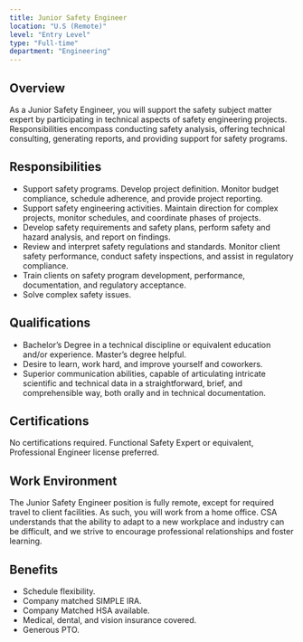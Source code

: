 ```yaml
---
title: Junior Safety Engineer
location: "U.S (Remote)"
level: "Entry Level"
type: "Full-time"
department: "Engineering"
---
```


## Overview

As a Junior Safety Engineer, you will support the safety subject matter expert by participating in technical aspects of safety engineering projects. Responsibilities encompass conducting safety analysis, offering technical consulting, generating reports, and providing support for safety programs.

## Responsibilities

- Support safety programs. Develop project definition. Monitor budget compliance, schedule adherence, and provide project reporting.
- Support safety engineering activities. Maintain direction for complex projects, monitor schedules, and coordinate phases of projects.
- Develop safety requirements and safety plans, perform safety and hazard analysis, and report on findings.
- Review and interpret safety regulations and standards. Monitor client safety performance, conduct safety inspections, and assist in regulatory compliance.
- Train clients on safety program development, performance, documentation, and regulatory acceptance.
- Solve complex safety issues.

## Qualifications

- Bachelor’s Degree in a technical discipline or equivalent education and/or experience. Master’s degree helpful.
- Desire to learn, work hard, and improve yourself and coworkers.
- Superior communication abilities, capable of articulating intricate scientific and technical data in a straightforward, brief, and comprehensible way, both orally and in technical documentation.

## Certifications

No certifications required. Functional Safety Expert or equivalent, Professional Engineer license preferred.

## Work Environment

The Junior Safety Engineer position is fully remote, except for required travel to client facilities. As such, you will work from a home office. CSA understands that the ability to adapt to a new workplace and industry can be difficult, and we strive to encourage professional relationships and foster learning.

## Benefits

- Schedule flexibility.
- Company matched SIMPLE IRA.
- Company Matched HSA available.
- Medical, dental, and vision insurance covered.
- Generous PTO.
